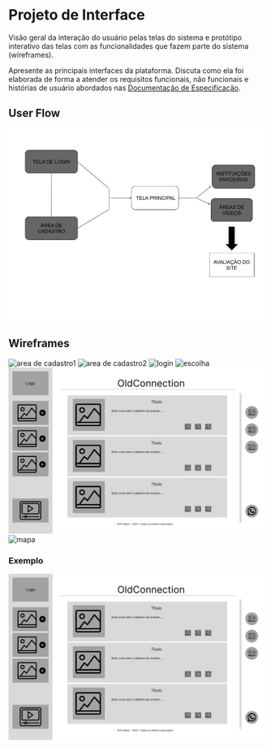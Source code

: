 
# Projeto de Interface

Visão geral da interação do usuário pelas telas do sistema e protótipo interativo das telas com as funcionalidades que fazem parte do sistema (wireframes).

 Apresente as principais interfaces da plataforma. Discuta como ela foi elaborada de forma a atender os requisitos funcionais, não funcionais e histórias de usuário abordados nas <a href="2-Especificação do Projeto.md"> Documentação de Especificação</a>.

## User Flow

![Userflow principal](img/userflow.jpg)


## Wireframes

![area de cadastro1](img/1.jpg)
![area de cadastro2](img/3.jpg)
![login](img/4.jpg)
![escolha](img/escolha.jpg)
![Userflow principal](img/wireframe1.jpg)
![mapa](img/mapa.png)

### Exemplo

![Userflow principal](img/wireframe1.jpg)
 

